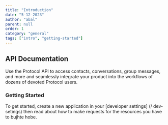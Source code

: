 ```yaml
---
title: "Introduction"
date: "5-12-2023"
author: "abal"
parent: null
order: 1
category: "general"
tags: ["intro", "getting-started"]
---
```


## API Documentation

Use the Protocol API to access contacts, conversations, group messages, and more and seamlessly integrate your product into the workflows of
dozens of devoted Protocol users.

### Getting Started

To get started, create a new application in your [developer settings] (/ dev-setings) then read about how to make requests for the resources you have to bujhte hobe.
